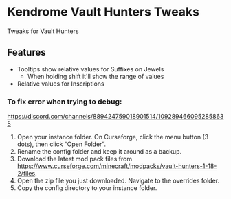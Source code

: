 # Kendrome Vault Hunters Tweaks
Tweaks for Vault Hunters

## Features
 - Tooltips show relative values for Suffixes on Jewels
   - When holding shift it'll show the range of values
 - Relative values for Inscriptions 


### To fix error when trying to debug:
https://discord.com/channels/889424759018901514/1092894660952858635
1. Open your instance folder. On Curseforge, click the menu button (3 dots), then click “Open Folder”.
2. Rename the config folder and keep it around as a backup.
3. Download the latest mod pack files from https://www.curseforge.com/minecraft/modpacks/vault-hunters-1-18-2/files.
4. Open the zip file you just downloaded. Navigate to the overrides folder.
5. Copy the config directory to your instance folder.
